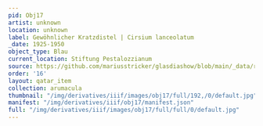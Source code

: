 ```yaml
---
pid: Obj17
artist: unknown
location: unknown
label: Gewöhnlicher Kratzdistel | Cirsium lanceolatum
_date: 1925-1950
object_type: Blau
current_location: Stiftung Pestalozzianum
source: https://github.com/mariusstricker/glasdiashow/blob/main/_data/raw_images/glasdia/obj17.jpg
order: '16'
layout: qatar_item
collection: arumacula
thumbnail: "/img/derivatives/iiif/images/obj17/full/192,/0/default.jpg"
manifest: "/img/derivatives/iiif/obj17/manifest.json"
full: "/img/derivatives/iiif/images/obj17/full/full/0/default.jpg"
---
```

